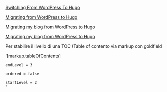 [Switching From WordPress To Hugo](https://www.smashingmagazine.com/2019/05/switch-wordpress-hugo/)

[Migrating from WordPress to Hugo](https://davegill.io/blog/migrating-from-wordpress-to-hugo/)

[Migrating my blog from WordPress to Hugo](https://yeokhengmeng.com/2020/04/migrating-my-blog-from-wordpress-to-hugo/)

[Migrating my blog from WordPress to Hugo](https://gomakethings.com/migrating-from-wordpress-to-hugo/)


Per stabilire il livello di una TOC (Table of contento via markup con goldfield

  '[markup.tableOfContents]
  
    endLevel = 3
    
    ordered = false
    
    startLevel = 2
    '


